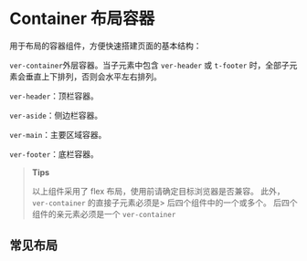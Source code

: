 # Container 布局容器

用于布局的容器组件，方便快速搭建页面的基本结构：

`ver-container`外层容器。当子元素中包含 `ver-header` 或 `t-footer` 时，全部子元素会垂直上下排列，否则会水平左右排列。

`ver-header`：顶栏容器。

`ver-aside`：侧边栏容器。

`ver-main`：主要区域容器。

`ver-footer`：底栏容器。

> **Tips**
>
> 以上组件采用了 flex 布局，使用前请确定目标浏览器是否兼容。 此外， `ver-container` 的直接子元素必须是> 后四个组件中的一个或多个。 后四个组件的亲元素必须是一个 `ver-container`

## 常见布局

<demo vue="./example/partOne.vue"></demo>

<demo vue="./example/partTow.vue"></demo>

<demo vue="./example/partThree.vue"></demo>

<demo vue="./example/partFour.vue"></demo>

<demo vue="./example/partFive.vue"></demo>

<demo vue="./example/partSix.vue"></demo>

<demo vue="./example/partSeven.vue"></demo>
